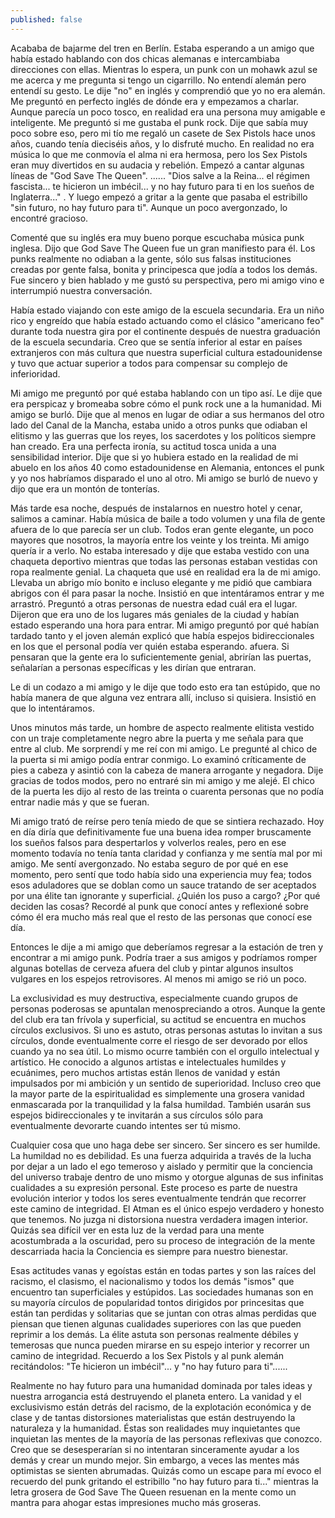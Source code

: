 ```yaml
---
published: false
---
```



Acababa de bajarme del tren en Berlín. Estaba esperando a un amigo que había estado hablando con dos chicas alemanas e intercambiaba direcciones con ellas. Mientras lo espera, un punk con un mohawk azul se me acerca y me pregunta si tengo un cigarrillo. No entendí alemán pero entendí su gesto. Le dije "no" en inglés y comprendió que yo no era alemán. Me preguntó en perfecto inglés de dónde era y empezamos a charlar. Aunque parecía un poco tosco, en realidad era una persona muy amigable e inteligente. Me preguntó si me gustaba el punk rock. Dije que sabía muy poco sobre eso, pero mi tío me regaló un casete de Sex Pistols hace unos años, cuando tenía dieciséis años, y lo disfruté mucho. En realidad no era música lo que me conmovía el alma ni era hermosa, pero los Sex Pistols eran muy divertidos en su audacia y rebelión. Empezó a cantar algunas líneas de "God Save The Queen". ...... "Dios salve a la Reina... el régimen fascista... te hicieron un imbécil... y no hay futuro para ti en los sueños de Inglaterra..." . Y luego empezó a gritar a la gente que pasaba el estribillo "sin futuro, no hay futuro para ti". Aunque un poco avergonzado, lo encontré gracioso.

Comenté que su inglés era muy bueno porque escuchaba música punk inglesa. Dijo que God Save The Queen fue un gran manifiesto para él. Los punks realmente no odiaban a la gente, sólo sus falsas instituciones creadas por gente falsa, bonita y principesca que jodía a todos los demás. Fue sincero y bien hablado y me gustó su perspectiva, pero mi amigo vino e interrumpió nuestra conversación.

Había estado viajando con este amigo de la escuela secundaria. Era un niño rico y engreído que había estado actuando como el clásico "americano feo" durante toda nuestra gira por el continente después de nuestra graduación de la escuela secundaria. Creo que se sentía inferior al estar en países extranjeros con más cultura que nuestra superficial cultura estadounidense y tuvo que actuar superior a todos para compensar su complejo de inferioridad.

Mi amigo me preguntó por qué estaba hablando con un tipo así. Le dije que era perspicaz y bromeaba sobre cómo el punk rock une a la humanidad. Mi amigo se burló. Dije que al menos en lugar de odiar a sus hermanos del otro lado del Canal de la Mancha, estaba unido a otros punks que odiaban el elitismo y las guerras que los reyes, los sacerdotes y los políticos siempre han creado. Era una perfecta ironía, su actitud tosca unida a una sensibilidad interior. Dije que si yo hubiera estado en la realidad de mi abuelo en los años 40 como estadounidense en Alemania, entonces el punk y yo nos habríamos disparado el uno al otro. Mi amigo se burló de nuevo y dijo que era un montón de tonterías.

Más tarde esa noche, después de instalarnos en nuestro hotel y cenar, salimos a caminar. Había música de baile a todo volumen y una fila de gente afuera de lo que parecía ser un club. Todos eran gente elegante, un poco mayores que nosotros, la mayoría entre los veinte y los treinta. Mi amigo quería ir a verlo. No estaba interesado y dije que estaba vestido con una chaqueta deportivo mientras que todas las personas estaban vestidas con ropa realmente genial. La chaqueta que usé en realidad era la de mi amigo. Llevaba un abrigo mío bonito e incluso elegante y me pidió que cambiara abrigos con él para pasar la noche. Insistió en que intentáramos entrar y me arrastró. Preguntó a otras personas de nuestra edad cuál era el lugar. Dijeron que era uno de los lugares más geniales de la ciudad y habían estado esperando una hora para entrar. Mi amigo preguntó por qué habían tardado tanto y el joven alemán explicó que había espejos bidireccionales en los que el personal podía ver quién estaba esperando. afuera. Si pensaran que la gente era lo suficientemente genial, abrirían las puertas, señalarían a personas específicas y les dirían que entraran.

Le di un codazo a mi amigo y le dije que todo esto era tan estúpido, que no había manera de que alguna vez entrara allí, incluso si quisiera. Insistió en que lo intentáramos.

Unos minutos más tarde, un hombre de aspecto realmente elitista vestido con un traje completamente negro abre la puerta y me señala para que entre al club. Me sorprendí y me reí con mi amigo. Le pregunté al chico de la puerta si mi amigo podía entrar conmigo. Lo examinó críticamente de pies a cabeza y asintió con la cabeza de manera arrogante y negadora. Dije gracias de todos modos, pero no entraré sin mi amigo y me alejé. El chico de la puerta les dijo al resto de las treinta o cuarenta personas que no podía entrar nadie más y que se fueran.

Mi amigo trató de reírse pero tenía miedo de que se sintiera rechazado. Hoy en día diría que definitivamente fue una buena idea romper bruscamente los sueños falsos para despertarlos y volverlos reales, pero en ese momento todavía no tenía tanta claridad y confianza y me sentía mal por mi amigo. Me sentí avergonzado. No estaba seguro de por qué en ese momento, pero sentí que todo había sido una experiencia muy fea; todos esos aduladores que se doblan como un sauce tratando de ser aceptados por una élite tan ignorante y superficial. ¿Quién los puso a cargo? ¿Por qué deciden las cosas? Recordé al punk que conocí antes y reflexioné sobre cómo él era mucho más real que el resto de las personas que conocí ese día.

Entonces le dije a mi amigo que deberíamos regresar a la estación de tren y encontrar a mi amigo punk. Podría traer a sus amigos y podríamos romper algunas botellas de cerveza afuera del club y pintar algunos insultos vulgares en los espejos retrovisores. Al menos mi amigo se rió un poco.

La exclusividad es muy destructiva, especialmente cuando grupos de personas poderosas se apuntalan menospreciando a otros. Aunque la gente del club era tan frívola y superficial, su actitud se encuentra en muchos círculos exclusivos. Si uno es astuto, otras personas astutas lo invitan a sus círculos, donde eventualmente corre el riesgo de ser devorado por ellos cuando ya no sea útil. Lo mismo ocurre también con el orgullo intelectual y artístico. He conocido a algunos artistas e intelectuales humildes y ecuánimes, pero muchos artistas están llenos de vanidad y están impulsados por mi ambición y un sentido de superioridad. Incluso creo que la mayor parte de la espiritualidad es simplemente una grosera vanidad enmascarada por la tranquilidad y la falsa humildad. También usarán sus espejos bidireccionales y te invitarán a sus círculos sólo para eventualmente devorarte cuando intentes ser tú mismo.

Cualquier cosa que uno haga debe ser sincero. Ser sincero es ser humilde. La humildad no es debilidad. Es una fuerza adquirida a través de la lucha por dejar a un lado el ego temeroso y aislado y permitir que la conciencia del universo trabaje dentro de uno mismo y otorgue algunas de sus infinitas cualidades a su expresión personal. Este proceso es parte de nuestra evolución interior y todos los seres eventualmente tendrán que recorrer este camino de integridad. El Atman es el único espejo verdadero y honesto que tenemos. No juzga ni distorsiona nuestra verdadera imagen interior. Quizás sea difícil ver en esta luz de la verdad para una mente acostumbrada a la oscuridad, pero su proceso de integración de la mente descarriada hacia la Conciencia es siempre para nuestro bienestar.

Esas actitudes vanas y egoístas están en todas partes y son las raíces del racismo, el clasismo, el nacionalismo y todos los demás "ismos" que encuentro tan superficiales y estúpidos. Las sociedades humanas son en su mayoría círculos de popularidad tontos dirigidos por princesitas que están tan perdidas y solitarias que se juntan con otras almas perdidas que piensan que tienen algunas cualidades superiores con las que pueden reprimir a los demás. La élite astuta son personas realmente débiles y temerosas que nunca pueden mirarse en su espejo interior y recorrer un camino de integridad. Recuerdo a los Sex Pistols y al punk alemán recitándolos: "Te hicieron un imbécil"... y "no hay futuro para ti"......

Realmente no hay futuro para una humanidad dominada por tales ideas y nuestra arrogancia está destruyendo el planeta entero. La vanidad y el exclusivismo están detrás del racismo, de la explotación económica y de clase y de tantas distorsiones materialistas que están destruyendo la naturaleza y la humanidad. Éstas son realidades muy inquietantes que inquietan las mentes de la mayoría de las personas reflexivas que conozco. Creo que se desesperarían si no intentaran sinceramente ayudar a los demás y crear un mundo mejor. Sin embargo, a veces las mentes más optimistas se sienten abrumadas. Quizás como un escape para mí evoco el recuerdo del punk gritando el estribillo "no hay futuro para ti..." mientras la letra grosera de God Save The Queen resuenan en la mente como un mantra para ahogar estas impresiones mucho más groseras.